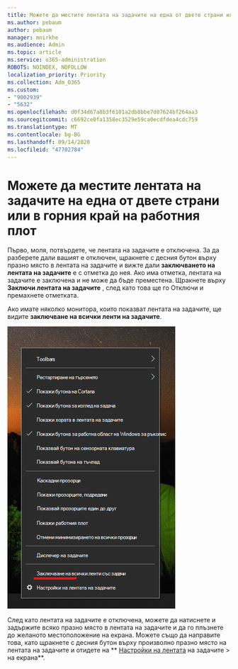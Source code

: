 ```yaml
---
title: Можете да местите лентата на задачите на една от двете страни или в горния край на работния плот
ms.author: pebaum
author: pebaum
manager: mnirkhe
ms.audience: Admin
ms.topic: article
ms.service: o365-administration
ROBOTS: NOINDEX, NOFOLLOW
localization_priority: Priority
ms.collection: Adm_O365
ms.custom:
- "9002939"
- "5632"
ms.openlocfilehash: d0f34d67a8b3f6101a2db8bbe7d07624bf264aa3
ms.sourcegitcommit: c6692ce0fa1358ec3529e59ca0ecdfdea4cdc759
ms.translationtype: MT
ms.contentlocale: bg-BG
ms.lasthandoff: 09/14/2020
ms.locfileid: "47702784"
---
```

# <a name="move-the-taskbar-to-either-side-or-the-top-of-your-desktop"></a>Можете да местите лентата на задачите на една от двете страни или в горния край на работния плот

Първо, моля, потвърдете, че лентата на задачите е отключена. За да разберете дали вашият е отключен, щракнете с десния бутон върху празно място в лентата на задачите и вижте дали **заключването на лентата на задачите** е с отметка до нея. Ако има отметка, лентата на задачите е заключена и не може да бъде преместена. Щракнете върху **Заключи лентата на задачите** , след като това ще го Отключи и премахнете отметката.

Ако имате няколко монитора, които показват лентата на задачите, ще видите **заключване на всички ленти на задачите**.

![Заключване на всички ленти на задачите](media/lock-all-taskbars.png)

След като лентата на задачите е отключена, можете да натиснете и задържите всяко празно място в лентата на задачите и да го плъзнете до желаното местоположение на екрана. Можете също да направите това, като щракнете с десния бутон върху произволно празно място на лентата на задачите и отидете на ** [Настройки на лентата](ms-settings:taskbar?activationSource=GetHelp) на задачите > на екрана**.
